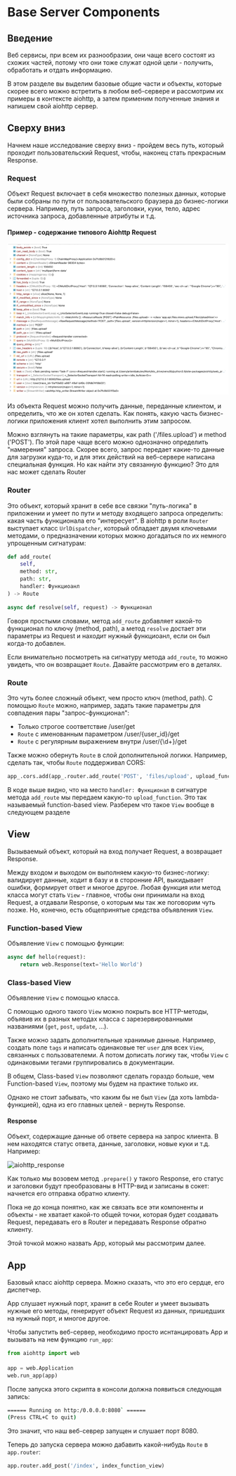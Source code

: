 # Base Server Components

## Введение

Веб сервисы, при всем их разнообразии, они чаще всего состоят из схожих частей, потому что они тоже служат одной цели - получить, обработать и отдать информацию.

В этом разделе вы выделим базовые общие части и объекты, которые скорее всего можно встретить в любом веб-сервере и рассмотрим их примеры в контексте aiohttp, а затем применим полученные знания и напишем свой aiohttp сервер.

## Сверху вниз

Начнем наше исследование сверху вниз - пройдем весь путь, который проходит пользовательский Request, чтобы, наконец стать прекрасным Response.

### Request

Объект Request включает в себя множество полезных данных, которые были собраны по пути от пользовательского браузера до бизнес-логики сервера. Например, путь запроса, заголовки, куки, тело, адрес источника запроса, добавленные атрибуты и т.д.

#### Пример - содержание типового Aiohttp Request

![aiohttp_request](/static/aiohttp_request.png)

Из объекта Request можно получить данные, переданные клиентом, и определить, что же он хотел сделать. Как понять, какую часть бизнес-логики приложения клиент хотел выполнить этим запросом.

Можно взглянуть на такие параметры, как path ('/files.upload') и method ('POST'). По этой паре чаще всего можно однозначно определить "намерения" запроса. Скорее всего, запрос передает какие-то данные для загрузки куда-то, и для этих действий на веб-сервере написана специальная функция. Но как найти эту связанную функцию? Это для нас может сделать Router

### Router

Это объект, который хранит в себе все связки "путь-логика" в приложении и умеет по пути и методу входящего запроса определить: какая часть функционала его "интересует". В aiohttp в роли `Router` выступает класс `UrlDispatcher`, который обладает двумя ключевыми методами, о предназначении которых можно догадаться по их немного упрощенным сигнатурам:

```python
def add_route(
    self,
    method: str,
    path: str,
    handler: Функциоанл
) -> Route
```

```python
async def resolve(self, request) -> Функционал
```

Говоря простыми словами, метод `add_route` добавляет какой-то функционал по ключу (method, path), а метод `resolve` достает эти параметры из Request и находит нужный функциоанл, если он был когда-то добавлен.

Если внимательно посмотреть на сигнатуру метода `add_route`, то можно увидеть, что он возвращает `Route`. Давайте рассмотрим его в деталях.

### Route

Это чуть более сложный объект, чем просто ключ (method, path). С помощью `Route` можно, например, задать такие параметры для совпадения пары "запрос-функционал":

-   Только строгое соответствие /user/get
-   `Route` с именованным параметром /user/{user_id}/get
-   `Route` с регулярным выражением внутри /user/{\d+}/get

Также можно обернуть `Route` в слой дополнительной логики. Например, сделать так, чтобы `Route` поддерживал CORS:

```python
app_.cors.add(app_.router.add_route('POST', 'files/upload', upload_function))
```

В коде выше видно, что на место `handler: Функционал` в сигнатуре метода `add_route` мы передаем какую-то `upload_function`. Это так называемый function-based view. Разберем что такое `View` вообще в следующем разделе

## View

Вызываемый объект, который на вход получает Request, а возвращает Response.

Между входом и выходом он выполняем какую-то бизнес-логику: валидирует данные, ходит в базу и в сторонние API, выкидывает ошибки, формирует ответ и многое другое. Любая функция или метод класса могут стать `View` - главное, чтобы они принимали на вход Request, а отдавали Response, о которым мы так же поговорим чуть позже. Но, конечно, есть общепринятые средства объявления `View`.

### Function-based View

Объявление `View` с помощью функции:

```python
async def hello(request):
    return web.Response(text='Hello World')
```

### Class-based View

Объявление `View` с помощью класса.

С помощью одного такого `View` можно покрыть все HTTP-методы, объявив их в разных методах класса с зарезервированными названиями (`get`, `post`, `update`, ...).

Также можно задать дополнительные хранимые данные. Например, создать поле `tags` и написать одинаковые тег `user` для всех `View`, связанных с пользователеми. А потом дописать логику так, чтобы `View` с одинаковыми тегами группировались в документации.

В общем, Class-based `View` позволяют сделать гораздо больше, чем Function-based `View`, поэтому мы будем на практике только их.

Однако не стоит забывать, что каким бы не был `View` (да хоть lambda-функцией), одна из его главных целей - вернуть Response.

#### Response

Объект, содержащие данные об ответе сервера на запрос клиента. В нем находятся статус ответа, данные, заголовки, новые куки и т.д. Например:

![aiohttp_response](/static/aiohttp_response.png.png)

Как только мы возовем метод `.prepare()` у такого Response, его статус и заголовки будут преобразованы в HTTP-вид и записаны в сокет: начнется его отправка обратно клиенту.

Пока не до конца понятно, как же связать все эти компоненты и объекты - не хватает какой-то общей точки, которая будет создавать Request, передавать его в Router и передавать Response обратно клиенту.

Этой точкой можно назвать App, который мы рассмотрим далее.

## App

Базовый класс aiohttp сервера. Можно сказать, что это его сердце, его диспетчер.

App слушает нужный порт, хранит в себе Router и умеет вызывать нужные его методы, генерирует объект Request из данных, пришедших на нужный порт, и многое другое.

Чтобы запустить веб-сервер, необходимо просто иснтанцировать App и вызывать на нем функцию `run_app`:

```python
from aiohttp import web

app = web.Application
web.run_app(app)
```

После запуска этого скрипта в консоли должна появиться следующая запись:

```bash
====== Running on http:/0.0.0.0:8080` ======
(Press CTRL+C to quit)
```

Это значит, что наш веб-севрер запущен и слушает порт 8080.

Теперь до запуска сервера можно дабавить какой-нибудь `Route` в `app.router`:

```python
app.router.add_post('/index', index_function_view)
```
